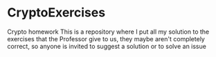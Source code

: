 # CryptoExercises
Crypto homework
This is a repository where I put all my solution to the exercises that the Professor give to us, 
they maybe aren't completely correct, so anyone is invited to suggest a solution or to solve an issue
